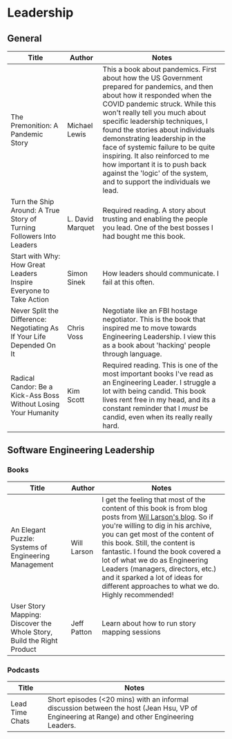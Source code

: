# Leadership

## General

| Title | Author | Notes | 
| ----- | ------ | ----- | 
| The Premonition: A Pandemic Story | Michael Lewis | This a book about pandemics. First about how the US Government prepared for pandemics, and then about how it responded when the COVID pandemic struck. While this won't really tell you much about specific leadership techniques, I found the stories about individuals demonstrating leadership in the face of systemic failure to be quite inspiring. It also reinforced to me how important it is to push back against the 'logic' of the system, and to support the individuals we lead. |
| Turn the Ship Around: A True Story of Turning Followers Into Leaders | L. David Marquet | Required reading. A story about trusting and enabling the people you lead. One of the best bosses I had bought me this book. |
| Start with Why: How Great Leaders Inspire Everyone to Take Action | Simon Sinek | How leaders should communicate. I fail at this often. | 
| Never Split the Difference: Negotiating As If Your Life Depended On It | Chris Voss | Negotiate like an FBI hostage negotiator. This is the book that inspired me to move towards Engineering Leadership. I view this as a book about 'hacking' people through language. | 
| Radical Candor: Be a Kick-Ass Boss Without Losing Your Humanity | Kim Scott | Required reading. This is one of the most important books I've read as an Engineering Leader. I struggle a lot with being candid. This book lives rent free in my head, and its a constant reminder that I *must* be candid, even when its really really hard. |

## Software Engineering Leadership

### Books

| Title | Author | Notes | 
| ----- | ------ | ----- | 
| An Elegant Puzzle: Systems of Engineering Management | Will Larson | I get the feeling that most of the content of this book is from blog posts from [Wil Larson's blog](https://lethain.com/). So if you're willing to dig in his archive, you can get most of the content of this book. Still, the content is fantastic. I found the book covered a lot of what we do as Engineering Leaders (managers, directors, etc.) and it sparked a lot of ideas for different approaches to what we do. Highly recommended! |
| User Story Mapping: Discover the Whole Story, Build the Right Product  | Jeff Patton | Learn about how to run story mapping sessions | 

### Podcasts
| Title | Notes | 
| ----- | ----- | 
| Lead Time Chats | Short episodes (<20 mins) with an informal discussion between the host (Jean Hsu, VP of Engineering at Range) and other Engineering Leaders. | 
